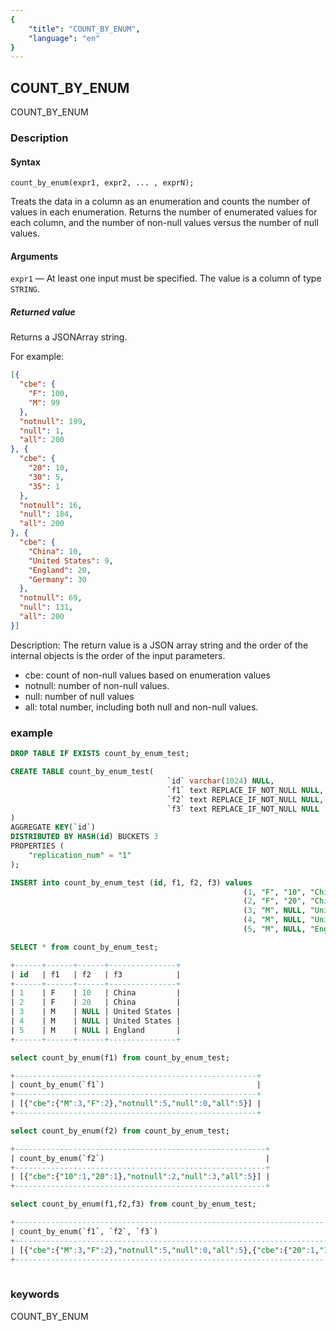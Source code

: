 ```yaml
---
{
    "title": "COUNT_BY_ENUM",
    "language": "en"
}
---
```


<!-- 
Licensed to the Apache Software Foundation (ASF) under one
or more contributor license agreements.  See the NOTICE file
distributed with this work for additional information
regarding copyright ownership.  The ASF licenses this file
to you under the Apache License, Version 2.0 (the
"License"); you may not use this file except in compliance
with the License.  You may obtain a copy of the License at

  http://www.apache.org/licenses/LICENSE-2.0

Unless required by applicable law or agreed to in writing,
software distributed under the License is distributed on an
"AS IS" BASIS, WITHOUT WARRANTIES OR CONDITIONS OF ANY
KIND, either express or implied.  See the License for the
specific language governing permissions and limitations
under the License.
-->

## COUNT_BY_ENUM 

<version since="1.2.0">

COUNT_BY_ENUM

</version>

### Description
#### Syntax

`count_by_enum(expr1, expr2, ... , exprN);`

Treats the data in a column as an enumeration and counts the number of values in each enumeration. Returns the number of enumerated values for each column, and the number of non-null values versus the number of null values.

#### Arguments

`expr1` — At least one input must be specified. The value is a column of type `STRING`.

##### Returned value

Returns a JSONArray string.

For example:
```json
[{
  "cbe": {
    "F": 100,
    "M": 99
  },
  "notnull": 199,
  "null": 1,
  "all": 200
}, {
  "cbe": {
    "20": 10,
    "30": 5,
    "35": 1
  },
  "notnull": 16,
  "null": 184,
  "all": 200
}, {
  "cbe": {
    "China": 10,
    "United States": 9,
    "England": 20,
    "Germany": 30
  },
  "notnull": 69,
  "null": 131,
  "all": 200
}]
```
Description: The return value is a JSON array string and the order of the internal objects is the order of the input parameters.
* cbe: count of non-null values based on enumeration values
* notnull: number of non-null values.
* null: number of null values
* all: total number, including both null and non-null values.


### example

```sql
DROP TABLE IF EXISTS count_by_enum_test;

CREATE TABLE count_by_enum_test(
                                   `id` varchar(1024) NULL,
                                   `f1` text REPLACE_IF_NOT_NULL NULL,
                                   `f2` text REPLACE_IF_NOT_NULL NULL,
                                   `f3` text REPLACE_IF_NOT_NULL NULL
)
AGGREGATE KEY(`id`)
DISTRIBUTED BY HASH(id) BUCKETS 3 
PROPERTIES ( 
    "replication_num" = "1"
);

INSERT into count_by_enum_test (id, f1, f2, f3) values
                                                    (1, "F", "10", "China"),
                                                    (2, "F", "20", "China"),
                                                    (3, "M", NULL, "United States"),
                                                    (4, "M", NULL, "United States"),
                                                    (5, "M", NULL, "England");

SELECT * from count_by_enum_test;

+------+------+------+---------------+
| id   | f1   | f2   | f3            |
+------+------+------+---------------+
| 1    | F    | 10   | China         |
| 2    | F    | 20   | China         |
| 3    | M    | NULL | United States |
| 4    | M    | NULL | United States |
| 5    | M    | NULL | England       |
+------+------+------+---------------+

select count_by_enum(f1) from count_by_enum_test;

+------------------------------------------------------+
| count_by_enum(`f1`)                                  |
+------------------------------------------------------+
| [{"cbe":{"M":3,"F":2},"notnull":5,"null":0,"all":5}] |
+------------------------------------------------------+

select count_by_enum(f2) from count_by_enum_test;

+--------------------------------------------------------+
| count_by_enum(`f2`)                                    |
+--------------------------------------------------------+
| [{"cbe":{"10":1,"20":1},"notnull":2,"null":3,"all":5}] |
+--------------------------------------------------------+

select count_by_enum(f1,f2,f3) from count_by_enum_test;

+------------------------------------------------------------------------------------------------------------------------------------------------------------------------------------------+
| count_by_enum(`f1`, `f2`, `f3`)                                                                                                                                                          |
+------------------------------------------------------------------------------------------------------------------------------------------------------------------------------------------+
| [{"cbe":{"M":3,"F":2},"notnull":5,"null":0,"all":5},{"cbe":{"20":1,"10":1},"notnull":2,"null":3,"all":5},{"cbe":{"England":1,"United States":2,"China":2},"notnull":5,"null":0,"all":5}] |
+------------------------------------------------------------------------------------------------------------------------------------------------------------------------------------------+
    
```

### keywords

COUNT_BY_ENUM
